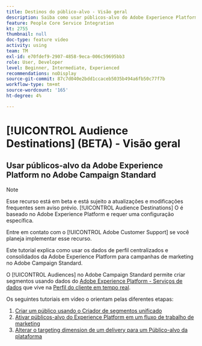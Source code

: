 ```yaml
---
title: Destinos do público-alvo - Visão geral
description: Saiba como usar públicos-alvo do Adobe Experience Platform no Adobe Campaign Standard
feature: People Core Service Integration
kt: 2755
thumbnail: null
doc-type: feature video
activity: using
team: TM
exl-id: e70fdef9-2907-4858-9eca-006c59695bb3
role: User, Developer
level: Beginner, Intermediate, Experienced
recommendations: noDisplay
source-git-commit: 87c7d040e2bdd1ccaceb5035b494a6fb50c77f7b
workflow-type: tm+mt
source-wordcount: '165'
ht-degree: 4%

---
```


# [!UICONTROL Audience Destinations] (BETA) - Visão geral

## Usar públicos-alvo da Adobe Experience Platform no Adobe Campaign Standard

>[!NOTE]
>
>Esse recurso está em beta e está sujeito a atualizações e modificações frequentes sem aviso prévio. [!UICONTROL Audience Destinations] O é baseado no Adobe Experience Platform e requer uma configuração específica.
>
>Entre em contato com o [!UICONTROL Adobe Customer Support] se você planeja implementar esse recurso.

Este tutorial explica como usar os dados de perfil centralizados e consolidados da Adobe Experience Platform para campanhas de marketing no Adobe Campaign Standard.

O [!UICONTROL Audiences] no Adobe Campaign Standard permite criar segmentos usando dados do [Adobe Experience Platform - Serviços de dados](https://www.adobe.io/apis/experienceplatform/home/services.html) que vive na [Perfil do cliente em tempo real](https://experienceleague.adobe.com/docs/platform-learn/tutorials/profiles/understanding-the-real-time-customer-profile.html?lang=en).

Os seguintes tutoriais em vídeo o orientam pelas diferentes etapas:

1. [Criar um público usando o Criador de segmentos unificado](/help/profiles-and-audiences/audience-destinations/creating-audiences-using-segment-builder.md)
2. [Ativar públicos-alvo do Experience Platform em um fluxo de trabalho de marketing](/help/profiles-and-audiences/audience-destinations/activating-aep-audiences.md)
3. [Alterar o targeting dimension de um delivery para um Público-alvo da plataforma](/help/profiles-and-audiences/audience-destinations/changing-targeting-dimension.md)
